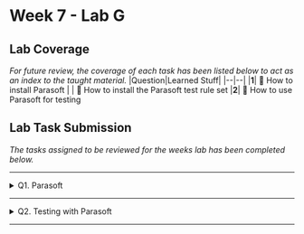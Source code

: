 # Week 7 - Lab G

## Lab Coverage
*For future review, the coverage of each task has been listed below to act as an index to the taught material.*
|Question|Learned Stuff|
|--|--|
|**1**| 🤔 How to install Parasoft
| | 🤔 How to install the Parasoft test rule set
|**2**| 🤔 How to use Parasoft for testing

## Lab Task Submission
*The tasks assigned to be reviewed for the weeks lab has been completed below.*

----

<details> <!-- Question 1 -->
  <summary> Q1. Parasoft </summary>

<details>
  <summary> Installation </summary>

### Installing Parasoft C/C++ Test

This section is not required if running Parasoft in any CS Lab.

Follow the instructions on [Canvas - 500083](https://canvas.hull.ac.uk/courses/69663/files/5257139?module_item_id=1102569)  

### Installing Parasoft C++ Test Rule Set

Follow the instructions on [Canvas - 500083](https://canvas.hull.ac.uk/courses/69663/files/5257139?module_item_id=1102569)  

### Using Parasoft C/C++ Test

**To run Parasoft when not in a CS Lab you'll need to connect to the University VPN (see [Canvas - CS General](https://canvas.hull.ac.uk/courses/17835/pages/setting-up-your-pc)) so that Parasoft is able to contact its license server.**

Follow the instructions on [Canvas - 500083](https://canvas.hull.ac.uk/courses/69663/files/5257139?module_item_id=1102569)
</details>

### Parasoft Screenshots
![image](https://github.com/TheOtherRealMesteven/Lab-Book/assets/115008465/66608031-aaa5-449c-8043-d60815c45f0b)

![image](https://github.com/TheOtherRealMesteven/Lab-Book/assets/115008465/b4012b61-11e7-4c74-952c-425261043376)

![image](https://github.com/TheOtherRealMesteven/Lab-Book/assets/115008465/c46ef1ce-9ff8-42f3-a2ca-a51c38ddee96)

![image](https://github.com/TheOtherRealMesteven/Lab-Book/assets/115008465/dc4849e0-de7c-48f1-acad-8f2242d5df5d)


</details>

----

<details> <!-- Question 2 -->
  <summary> Q2. Testing with Parasoft </summary>

### Errors to fix
![image](https://github.com/TheOtherRealMesteven/Lab-Book/assets/115008465/8d2d9a5b-c555-46a5-af2d-eda5d3ed0981)

<details>
  <summary>[Severity 1] Declare a copy assignment operator</summary>

We are going to fix the first Severity 1 rule violation in `Utility.h` that Parasoft displays `A class 'Utility' must declare a copy assignment operator`

1. Go to the line of code (line 6 of `Utility.h`); this can be done by double-clicking on the violation.
2. Change this line appropriately.
3. Re-run Parasoft on the whole project, and you should see that there are now 10 violations, as we have now fixed the one on line 6.

### Changes
#### Errors
![image](https://github.com/TheOtherRealMesteven/Lab-Book/assets/115008465/7f2d89a8-f671-415a-ae31-3bd4dceb635c)
⬇⬇⬇⬇⬇⬇⬇⬇⬇⬇⬇⬇⬇⬇⬇⬇⬇⬇⬇⬇⬇⬇⬇⬇⬇⬇⬇⬇⬇⬇⬇⬇⬇⬇⬇⬇⬇⬇⬇⬇⬇⬇⬇⬇⬇⬇
![image](https://github.com/TheOtherRealMesteven/Lab-Book/assets/115008465/a79dc386-7d32-4ed5-9102-e62b814f11e3)

#### Code
**Utility.h**
```diff
#pragma once
class Utility
{
public:
	Utility(void);
-	~Utility(void);
+	~Utility(void) = delete;
	void SetSize(const int size);
	void Process() const;
	int Mult(int a, int b) const;

private:
	int *m_numberArray;
	int m_size;
};
```

</details>

<details>
  <summary>[Severity 3] Void Parameters</summary>

### Changes
#### Errors
![image](https://github.com/TheOtherRealMesteven/Lab-Book/assets/115008465/500b63c3-0757-4bcd-9283-e949759878ca)
⬇⬇⬇⬇⬇⬇⬇⬇⬇⬇⬇⬇⬇⬇⬇⬇⬇⬇⬇⬇⬇⬇⬇⬇⬇⬇⬇⬇⬇⬇⬇⬇⬇⬇⬇⬇⬇⬇⬇⬇⬇⬇⬇⬇⬇⬇
![image](https://github.com/TheOtherRealMesteven/Lab-Book/assets/115008465/a3c7ba2b-6392-4dcf-8957-b71b65fbbde4)

#### Code
**Utility.h**
```diff
-	Utility(void);
-	~Utility(void) = delete;
+	Utility();
+	~Utility() = delete;
```
**Utility.cpp**
```diff
-Utility::Utility(void) : m_numberArray(nullptr), m_size(0)
+Utility::Utility() : m_numberArray(nullptr), m_size(0)
{
}

-Utility::~Utility(void)
+Utility::~Utility() 
```

</details>

<details>
  <summary>[Severity 3] Declare Unity class as final</summary>

### Changes
#### Errors
![image](https://github.com/TheOtherRealMesteven/Lab-Book/assets/115008465/a3c7ba2b-6392-4dcf-8957-b71b65fbbde4)
⬇⬇⬇⬇⬇⬇⬇⬇⬇⬇⬇⬇⬇⬇⬇⬇⬇⬇⬇⬇⬇⬇⬇⬇⬇⬇⬇⬇⬇⬇⬇⬇⬇⬇⬇⬇⬇⬇⬇⬇⬇⬇⬇⬇⬇⬇
![image](https://github.com/TheOtherRealMesteven/Lab-Book/assets/115008465/8270af61-070f-45f9-adc7-4471060e6522)


#### Code
**Utility.h**
```diff
#pragma once
-class Utility
+class Utility final
{
```
</details>

</details>

----
